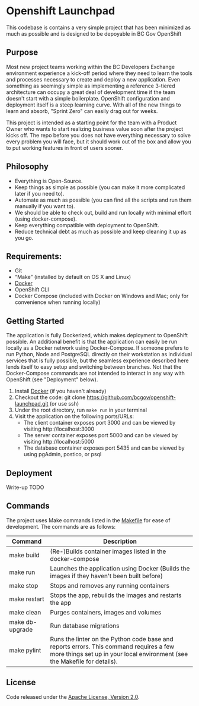 # Openshift Launchpad

This codebase is contains a very simple project that has been minimized as much as possible and is designed to be depoyable in BC Gov OpenShift

## Purpose

Most new project teams working within the BC Developers Exchange environment experience a kick-off period where they need to learn the tools and processes necessary to create and deploy a new application. Even something as seemingly simple as implementing a reference 3-tiered architecture can occupy a great deal of development time if the team doesn't start with a simple boilerplate. OpenShift configuration and deployment itself is a steep learning curve. With all of the new things to learn and absorb, "Sprint Zero" can easily drag out for weeks.

This project is intended as a starting point for the team with a Product Owner who wants to start realizing business value soon after the project kicks off. The repo before you does not have everything necessary to solve every problem you will face, but it should work out of the box and allow you to put working features in front of users sooner. 

## Philosophy
- Everything is Open-Source. 
- Keep things as simple as possible (you can make it more complicated later if you need to).
- Automate as much as possible (you can find all the scripts and run them manually if you want to).
- We should be able to check out, build and run locally with minimal effort (using docker-compose).
- Keep everything compatible with deployment to OpenShift.
- Reduce technical debt as much as possible and keep cleaning it up as you go.

## Requirements:
- Git
- “Make” (installed by default on OS X and Linux)
- [Docker](https://www.docker.com/)
- OpenShift CLI
- Docker Compose (included with Docker on Windows and Mac; only for convenience when running locally)

## Getting Started
The application is fully Dockerized, which makes deployment to OpenShift possible. An additional benefit is that the application can easily be run locally as a Docker network using Docker-Compose. If someone prefers to run Python, Node and PostgreSQL directly on their workstation as individual services that is fully possible, but the seamless experience described here lends itself to easy setup and switching between branches. Not that the Docker-Compose commands are not intended to interact in any way with OpenShift (see "Deployment" below).

1. Install [Docker](https://www.docker.com/) (if you haven't already)
1. Checkout the code: git clone https://github.com/bcgov/openshift-launchpad.git (or use ssh)
1. Under the root directory, run `make run` in your terminal
1. Visit the application on the following ports/URLs:
	- The client container exposes port 3000 and can be viewed by visiting http://localhost:3000
	- The server container exposes port 5000 and can be viewed by visiting http://localhost:5000
	- The database container exposes port 5435 and can be viewed by using pgAdmin, postico, or psql

## Deployment

Write-up TODO

## Commands

The project uses Make commands listed in the [Makefile](Makefile) for ease of development. The commands are as follows:

| Command         | Description                                                                                 |
|-----------------|---------------------------------------------------------------------------------------------|
| make build      | (Re-)Builds container images listed in the docker-compose                                   |
| make run        | Launches the application using Docker (Builds the images if they haven't been built before) |
| make stop       | Stops and removes any running containers                                                    |
| make restart    | Stops the app, rebuilds the images and restarts the app                                     |
| make clean      | Purges containers, images and volumes                                                       |
| make db-upgrade | Run database migrations                                                                     |
| make pylint     | Runs the linter on the Python code base and reports errors.  This command requires a few more things set up in your local environment (see the Makefile for details).


## License

Code released under the [Apache License, Version 2.0](LICENSE).
